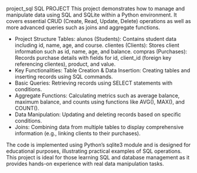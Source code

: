 project_sql
SQL PROJECT This project demonstrates how to manage and manipulate data using SQL and SQLite within a Python environment. It covers essential CRUD (Create, Read, Update, Delete) operations as well as more advanced queries such as joins and aggregate functions.

- Project Structure Tables: alunos (Students): Contains student data including id, name, age, and course. clientes (Clients): Stores client information such as id, name, age, and balance. compras (Purchases): Records purchase details with fields for id, client_id (foreign key referencing clientes), product, and value.
- Key Functionalities: Table Creation & Data Insertion: Creating tables and inserting records using SQL commands.
- Basic Queries: Retrieving records using SELECT statements with conditions.
- Aggregate Functions: Calculating metrics such as average balance, maximum balance, and counts using functions like AVG(), MAX(), and COUNT().
- Data Manipulation: Updating and deleting records based on specific conditions.
- Joins: Combining data from multiple tables to display comprehensive information (e.g., linking clients to their purchases).

The code is implemented using Python’s sqlite3 module and is designed for educational purposes, illustrating practical examples of SQL operations. This project is ideal for those learning SQL and database management as it provides hands-on experience with real data manipulation tasks.
